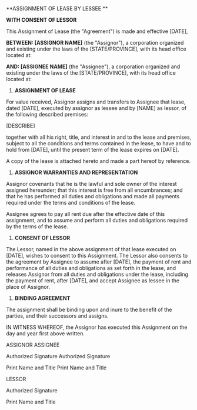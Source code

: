 **ASSIGNMENT OF LEASE BY LESSEE **

**WITH CONSENT OF LESSOR**

This Assignment of Lease (the "Agreement") is made and effective
\[DATE\],

**BETWEEN: \[ASSIGNOR NAME\]** (the \"Assignor\"), a corporation
organized and existing under the laws of the \[STATE/PROVINCE\], with
its head office located at:

**AND: \[ASSIGNEE NAME\]** (the \"Assignee\"), a corporation organized
and existing under the laws of the \[STATE/PROVINCE\], with its head
office located at:

1.  **ASSIGNMENT OF LEASE**

For value received, Assignor assigns and transfers to Assignee that
lease, dated \[DATE\], executed by assignor as lessee and by \[NAME\] as
lessor, of the following described premises:

\[DESCRIBE\]

together with all his right, title, and interest in and to the lease and
premises, subject to all the conditions and terms contained in the
lease, to have and to hold from \[DATE\], until the present term of the
lease expires on \[DATE\].

A copy of the lease is attached hereto and made a part hereof by
reference.

1.  **ASSIGNOR WARRANTIES AND REPRESENTATION**

Assignor covenants that he is the lawful and sole owner of the interest
assigned hereunder; that this interest is free from all encumbrances;
and that he has performed all duties and obligations and made all
payments required under the terms and conditions of the lease.

Assignee agrees to pay all rent due after the effective date of this
assignment, and to assume and perform all duties and obligations
required by the terms of the lease.

1.  **CONSENT OF LESSOR**

The Lessor, named in the above assignment of that lease executed on
\[DATE\], wishes to consent to this Assignment. The Lessor also consents
to the agreement by Assignee to assume after \[DATE\], the payment of
rent and performance of all duties and obligations as set forth in the
lease, and releases Assignor from all duties and obligations under the
lease, including the payment of rent, after \[DATE\], and accept
Assignee as lessee in the place of Assignor.

1.  **BINDING AGREEMENT**

The assignment shall be binding upon and inure to the benefit of the
parties, and their successors and assigns.

IN WITNESS WHEREOF, the Assignor has executed this Assignment on the day
and year first above written.

ASSIGNOR ASSIGNEE

Authorized Signature Authorized Signature

Print Name and Title Print Name and Title

LESSOR

Authorized Signature

Print Name and Title
